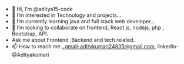 - 👋 Hi, I’m @aditya15-code
- 👀 I’m interested in Technology and projects...
- 🌱 I’m currently learning java and full stack web developer...
- 💞️ I’m looking to collaborate on frontend, React js, nodejs, php , Bootstrap, API.
- Ask me about Frontend ,Backend and tech related.
- 📫 How to reach me ..gmail-aditykumari24835@gmail.com, linkedin-@Adityakumari


<!---
aditya15-code/aditya15-code is a ✨ special ✨ repository because its `README.md` (this file) appears on your GitHub profile.
You can click the Preview link to take a look at your changes.
--->
